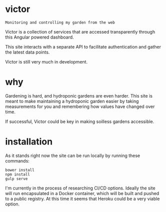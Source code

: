 # victor
    Monitoring and controlling my garden from the web

Victor is a collection of services that are accessed transparently through this
Angular powered dashboard.

This site interacts with a separate API to facilitate authentication
and gather the latest data points.

Victor is still very much in development.

# why

Gardening is hard, and hydroponic gardens are even harder. This site is meant
to make maintaining a hydroponic garden easier by taking measurements for you and
remembering how values have changed over time.

If successful, Victor could be key in making soilless gardens accessible.

# installation

As it stands right now the site can be run locally by running these commands:

```
bower install
npm install
gulp serve
```

I'm currently in the process of researching CI/CD options. Ideally the site will
run encapsulated in a Docker container, which will be built and pushed to a
public registry. At this time it seems that Heroku could be a very viable option.



